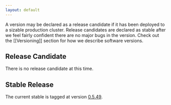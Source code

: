 ```yaml
---
layout: default
---
```

A version may be declared as a release candidate if it has been deployed to a sizable production cluster. Release candidates are declared as stable after we feel fairly confident there are no major bugs in the version. Check out the [[Versioning]] section for how we describe software versions.

Release Candidate
-----------------

There is no release candidate at this time.

Stable Release
--------------

The current stable is tagged at version [0.5.49](https://github.com/metamx/druid/tree/druid-0.5.49).
